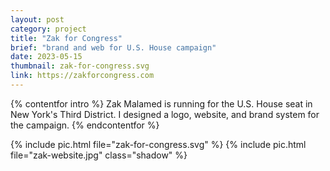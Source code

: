 ```yaml
---
layout: post
category: project
title: "Zak for Congress"
brief: "brand and web for U.S. House campaign"
date: 2023-05-15
thumbnail: zak-for-congress.svg
link: https://zakforcongress.com
---
```


{% contentfor intro %}
Zak Malamed is running for the U.S. House seat in New York's Third District. I designed a logo, website, and brand system for the campaign.
{% endcontentfor %}

{% include pic.html file="zak-for-congress.svg" %}
{% include pic.html file="zak-website.jpg" class="shadow" %}
